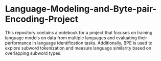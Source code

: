 # Language-Modeling-and-Byte-pair-Encoding-Project
This repository contains a notebook for a  project that focuses on training language models on data from multiple languages and evaluating their performance in language identification tasks. Additionally, BPE is used to explore subword tokenization and measure language similarity based on overlapping subword types.
